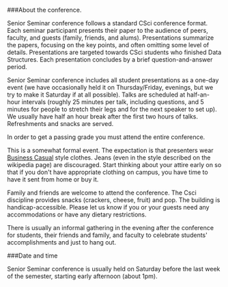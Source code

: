 ###About the conference.

Senior Seminar conference follows a standard CSci conference format. Each seminar participant presents their paper to the audience
of peers, faculty, and guests (family, friends, and alums). Presentations summarize the papers, focusing on the key points, 
and often omitting some level of details. Presentations are targeted towards CSci students who finished Data Structures. 
Each presentation concludes by a brief question-and-answer period.

Senior Seminar conference includes all student presentations as a one-day event (we have occasionally held it on Thursday/Friday,
evenings, but we try to make it Saturday if at all possible). Talks are scheduled at half-an-hour intervals 
(roughly 25 minutes per talk, including questions, and 5 minutes for people to stretch their legs and for the next speaker 
to set up). We usually have half an hour break after the first two hours of talks. Refreshments and snacks are served.

In order to get a passing grade you must attend the entire conference.

This is a somewhat formal event. The expectation is that presenters wear [Business Casual](https://en.wikipedia.org/wiki/Business_casual) 
style clothes. Jeans (even in the style described on the wikipedia page) are discouraged. Start thinking about your attire early on so
that if you don't have appropriate clothing on campus, you have time to have it sent from home or buy it.

Family and friends are welcome to attend the conference. The Csci discipline provides snacks (crackers, cheese, fruit) and pop. 
The building is handicap-accessible. Please let us know if you or your guests need any accommodations or have any dietary 
restrictions.

There is usually an informal gathering in the evening after the conference for students, their friends and family,
and faculty to celebrate students' accomplishments and just to hang out.

###Date and time

Senior Seminar conference is usually held on Saturday before the last week of the semester, starting early afternoon (about 1pm). 
